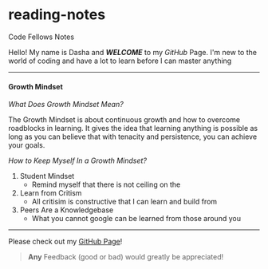 # reading-notes
Code Fellows Notes 

Hello! My name is Dasha and ***WELCOME*** to my *GitHub* Page.  I'm new to the world of coding and have a lot to learn before I can master anything 

***

#### Growth Mindset 

_What Does Growth Mindset Mean?_

The Growth Mindset is about continuous growth and how to overcome roadblocks in learning.  It gives the idea that learning anything is possible as long as you can believe that with tenacity and persistence, you can achieve your goals.

_How to Keep Myself In a Growth Mindset?_

1. Student Mindset
    - Remind myself that there is not ceiling on the 
2. Learn from Critism 
    - All critisim is constructive that I can learn and build from
3. Peers Are a Knowledgebase
    - What you cannot google can be learned from those around you

***

Please check out my [GitHub Page](https://github.com/dlewburg)!

> __Any__ Feedback (good or bad) would greatly be appreciated!




